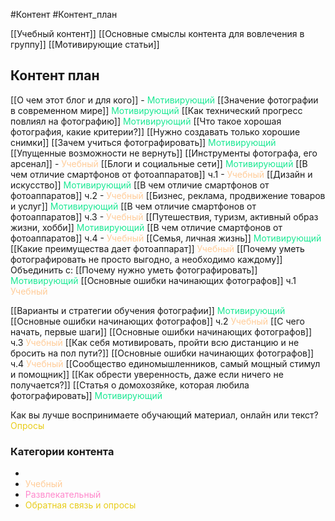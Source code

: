 #Контент #Контент_план 

[[Учебный контент]]
[[Основные смыслы контента для вовлечения в группу]]
[[Мотивирующие статьи]]

## Контент план

[[О чем этот блог и для кого]] - <span style='color:#1ae893'>Мотивирующий</span>
[[Значение фотографии в современном мире]] <span style='color:#1ae893'>Мотивирующий</span>
[[Как технический прогресс повлиял на фотографию]] <span style='color:#1ae893'>Мотивирующий</span>
[[Что такое хорошая фотография, какие критерии?]] 
[[Нужно создавать только хорошие снимки]] 
[[Зачем учиться фотографировать]] <span style='color:#1ae893'>Мотивирующий</span>
[[Упущенные возможности не вернуть]]
[[Инструменты фотографа, его арсенал]] - <span style='color:#ffcc99'>Учебный</span>
[[Блоги и социальные сети]] <span style='color:#1ae893'>Мотивирующий</span>
[[В чем отличие смартфонов от фотоаппаратов]]  ч.1 - <span style='color:#ffcc99'>Учебный</span>
[[Дизайн и искусство]] <span style='color:#1ae893'>Мотивирующий</span>
[[В чем отличие смартфонов от фотоаппаратов]]  ч.2 - <span style='color:#ffcc99'>Учебный</span>
[[Бизнес, реклама, продвижение товаров и услуг]]  <span style='color:#1ae893'>Мотивирующий</span>
[[В чем отличие смартфонов от фотоаппаратов]]  ч.3 - <span style='color:#ffcc99'>Учебный</span>
[[Путешествия, туризм, активный образ жизни, хобби]] <span style='color:#1ae893'>Мотивирующий</span>
[[В чем отличие смартфонов от фотоаппаратов]]  ч.4 - <span style='color:#ffcc99'>Учебный</span>
[[Семья, личная жизнь]] <span style='color:#1ae893'>Мотивирующий</span>
[[Какие преимущества дает фотоаппарат]] <span style='color:#ffcc99'>Учебный</span>
[[Почему уметь фотографировать не просто выгодно, а необходимо каждому]] Объединить с:
[[Почему нужно уметь фотографировать]]  <span style='color:#1ae893'>Мотивирующий</span>
[[Основные ошибки начинающих фотографов]] ч.1 <span style='color:#ffcc99'>Учебный</span>

[[Варианты и стратегии обучения фотографии]] <span style='color:#1ae893'>Мотивирующий</span>
[[Основные ошибки начинающих фотографов]] ч.2 <span style='color:#ffcc99'>Учебный</span>
[[С чего начать, первые шаги]] 
[[Основные ошибки начинающих фотографов]] ч.3 <span style='color:#ffcc99'>Учебный</span>
[[Как себя мотивировать, пройти всю дистанцию и не бросить на пол пути?]]
[[Основные ошибки начинающих фотографов]] ч.4 <span style='color:#ffcc99'>Учебный</span>
[[Сообщество единомышленников, самый мощный стимул и помощник]] 
[[Как обрести уверенность, даже если ничего не получается?]]
[[Статья о домохозяйке, которая любила фотографировать]] <span style='color:#1ae893'>Мотивирующий</span>



Как вы лучше воспринимаете обучающий материал, онлайн или текст? <span style='color:#e8cd1a'>Опросы</span>



### Категории контента
- 
- <span style='color:#ffcc99'>Учебный</span>
- <span style='color:#ff88cc'>Развлекательный</span>
- <span style='color:#e8cd1a'>Обратная связь и опросы</span>
